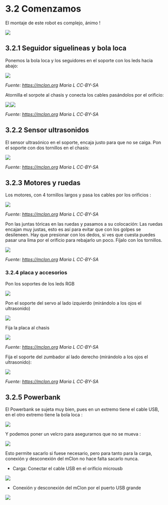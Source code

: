 
# 3.2 Comenzamos

El montaje de este robot es complejo, ánimo !

![](https://catedu.github.io/rover-marciano-alphabot/assets/gallina.gif)

## 3.2.1 Seguidor siguelineas y bola loca

Ponemos la bola loca y los seguidores en el soporte con los leds hacia abajo:

![](/assets/sensores_bola1-300x207.jpg)

_Fuente: https://mclon.org Maria L      CC-BY-SA_

Atornilla el sorpote al chasis y conecta los cables pasándolos por el orificio:

![](/assets/sensores_bola2-768x449.jpg)![](/assets/Sensor_cables.jpg)

_Fuente: https://mclon.org Maria L      CC-BY-SA_

## 3.2.2 Sensor ultrasonidos

El sensor ultrasónico en el soporte, encaja justo para que no se caiga. Pon el soporte con dos tornillos en el chasis:

![](/assets/soporteUS.jpg)

_Fuente: https://mclon.org Maria L      CC-BY-SA_

## 3.2.3 Motores y ruedas

Los motores, con 4 tornillos largos y pasa los cables por los orificios :

![](/assets/motores.jpg)

_Fuente: https://mclon.org Maria L      CC-BY-SA_

Pon las juntas tóricas en las ruedas y pasamos a su colocación: Las ruedas encajan muy justas, esto es así para evitar que con los golpes se desileneen. Hay que presionar con los dedos, si ves que cuesta puedes pasar una lima por el orificio para rebajarlo un poco. Fíjalo con los tornillos.

![](/assets/montarruedas.jpg)

_Fuente: https://mclon.org Maria L      CC-BY-SA_

### 3.2.4 placa y accesorios

Pon los soportes de los leds RGB

![](/assets/soporteRGB.jpg)

Pon el soporte del servo al lado izquierdo (mirándolo a los ojos el ultrasonido)

![](/assets/soporteServo.jpg)

Fija la placa al chasis

![](/assets/placa-768x508.jpg)

_Fuente: https://mclon.org Maria L      CC-BY-SA_

Fija el soporte del zumbador al lado derecho  (mirándolo a los ojos el ultrasonido):

![](/assets/zumbador-298x300.jpg)

_Fuente: https://mclon.org Maria L      CC-BY-SA_

## 3.2.5 Powerbank

El Powerbank se sujeta muy bien, pues en un extremo tiene el cable USB, en el otro extremo tiene la bola loca :

![](/assets/powerbank1.jpg)

Y podemos poner un velcro para asegurarnos que no se mueva :

![](/assets/powerbank2.jpg)

Esto permite sacarlo si fuese necesario, pero para tanto para la carga, conexión y desconexión del mClon no hace falta sacarlo nunca.

* Carga: Conectar el cable USB en el orificio microusb

![](/assets/powerbank3.jpg)

* Conexión y desconexión del mClon por el puerto USB grande

![](/assets/powerbank4.jpg)
